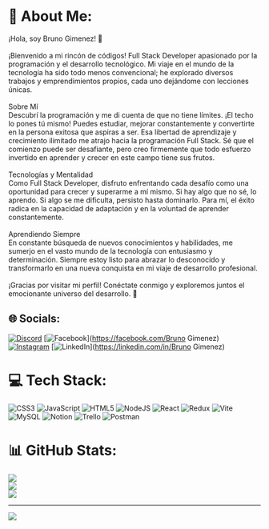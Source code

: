 # 💫 About Me:
¡Hola, soy Bruno Gimenez! 👋<br><br>¡Bienvenido a mi rincón de códigos! Full Stack Developer apasionado por la programación y el desarrollo tecnológico. Mi viaje en el mundo de la tecnología ha sido todo menos convencional; he explorado diversos trabajos y emprendimientos propios, cada uno dejándome con lecciones únicas.<br><br>Sobre Mí<br>Descubrí la programación y me di cuenta de que no tiene límites. ¡El techo lo pones tú mismo! Puedes estudiar, mejorar constantemente y convertirte en la persona exitosa que aspiras a ser. Esa libertad de aprendizaje y crecimiento ilimitado me atrajo hacia la programación Full Stack. Sé que el comienzo puede ser desafiante, pero creo firmemente que todo esfuerzo invertido en aprender y crecer en este campo tiene sus frutos.<br><br>Tecnologías y Mentalidad<br>Como Full Stack Developer, disfruto enfrentando cada desafío como una oportunidad para crecer y superarme a mí mismo. Si hay algo que no sé, lo aprendo. Si algo se me dificulta, persisto hasta dominarlo. Para mí, el éxito radica en la capacidad de adaptación y en la voluntad de aprender constantemente.<br><br>Aprendiendo Siempre<br>En constante búsqueda de nuevos conocimientos y habilidades, me sumerjo en el vasto mundo de la tecnología con entusiasmo y determinación. Siempre estoy listo para abrazar lo desconocido y transformarlo en una nueva conquista en mi viaje de desarrollo profesional.<br><br>¡Gracias por visitar mi perfil! Conéctate conmigo y exploremos juntos el emocionante universo del desarrollo. 🚀<br>


## 🌐 Socials:
[![Discord](https://img.shields.io/badge/Discord-%237289DA.svg?logo=discord&logoColor=white)](https://discord.gg/brunoxxg) [![Facebook](https://img.shields.io/badge/Facebook-%231877F2.svg?logo=Facebook&logoColor=white)](https://facebook.com/Bruno Gimenez) [![Instagram](https://img.shields.io/badge/Instagram-%23E4405F.svg?logo=Instagram&logoColor=white)](https://instagram.com/bruno_gimenez9) [![LinkedIn](https://img.shields.io/badge/LinkedIn-%230077B5.svg?logo=linkedin&logoColor=white)](https://linkedin.com/in/Bruno Gimenez) 

# 💻 Tech Stack:
![CSS3](https://img.shields.io/badge/css3-%231572B6.svg?style=for-the-badge&logo=css3&logoColor=white) ![JavaScript](https://img.shields.io/badge/javascript-%23323330.svg?style=for-the-badge&logo=javascript&logoColor=%23F7DF1E) ![HTML5](https://img.shields.io/badge/html5-%23E34F26.svg?style=for-the-badge&logo=html5&logoColor=white) ![NodeJS](https://img.shields.io/badge/node.js-6DA55F?style=for-the-badge&logo=node.js&logoColor=white) ![React](https://img.shields.io/badge/react-%2320232a.svg?style=for-the-badge&logo=react&logoColor=%2361DAFB) ![Redux](https://img.shields.io/badge/redux-%23593d88.svg?style=for-the-badge&logo=redux&logoColor=white) ![Vite](https://img.shields.io/badge/vite-%23646CFF.svg?style=for-the-badge&logo=vite&logoColor=white) ![MySQL](https://img.shields.io/badge/mysql-%2300000f.svg?style=for-the-badge&logo=mysql&logoColor=white) ![Notion](https://img.shields.io/badge/Notion-%23000000.svg?style=for-the-badge&logo=notion&logoColor=white) ![Trello](https://img.shields.io/badge/Trello-%23026AA7.svg?style=for-the-badge&logo=Trello&logoColor=white) ![Postman](https://img.shields.io/badge/Postman-FF6C37?style=for-the-badge&logo=postman&logoColor=white)
# 📊 GitHub Stats:
![](https://github-readme-stats.vercel.app/api?username=BrunoxxD&theme=tokyonight&hide_border=true&include_all_commits=false&count_private=false)<br/>
![](https://github-readme-streak-stats.herokuapp.com/?user=BrunoxxD&theme=tokyonight&hide_border=true)<br/>
![](https://github-readme-stats.vercel.app/api/top-langs/?username=BrunoxxD&theme=tokyonight&hide_border=true&include_all_commits=false&count_private=false&layout=compact)

---
[![](https://visitcount.itsvg.in/api?id=BrunoxxD&icon=0&color=0)](https://visitcount.itsvg.in)

<!-- Proudly created with GPRM ( https://gprm.itsvg.in ) -->
